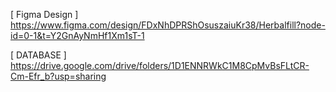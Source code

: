 [ Figma Design ]
https://www.figma.com/design/FDxNhDPRShOsuszaiuKr38/Herbalfill?node-id=0-1&t=Y2GnAyNmHf1Xm1sT-1

[ DATABASE ]
https://drive.google.com/drive/folders/1D1ENNRWkC1M8CpMvBsFLtCR-Cm-Efr_b?usp=sharing
